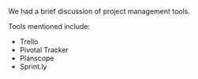 We had a brief discussion of project management tools.

Tools mentioned include:

* Trello
* Pivotal Tracker
* Planscope
* Sprint.ly
